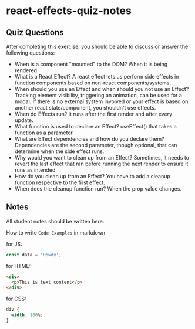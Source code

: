 # react-effects-quiz-notes

## Quiz Questions

After completing this exercise, you should be able to discuss or answer the following questions:

- When is a component "mounted" to the DOM?
  When it is being rendered.
- What is a React Effect?
  A react effect lets us perform side effects in function components based on non-react
  components/systems.
- When should you use an Effect and when should you not use an Effect?
  Tracking element visibility, triggering an animation, can be used for a modal.
  If there is no external system involved or your effect is based on another react state/component,
  you shouldn't use effects.
- When do Effects run?
  It runs after the first render and after every update.
- What function is used to declare an Effect?
  useEffect() that takes a function as a parameter.
- What are Effect dependencies and how do you declare them?
  Dependencies are the second parameter, though optional, that can determine when the
  side effect runs.
- Why would you want to clean up from an Effect?
  Sometimes, it needs to revert the last effect that ran before running the next render
  to ensure it runs as intended.
- How do you clean up from an Effect?
  You have to add a cleanup function respective to the first effect.
- When does the cleanup function run?
  When the prop value changes.

## Notes

All student notes should be written here.

How to write `Code Examples` in markdown

for JS:

```javascript
const data = 'Howdy';
```

for HTML:

```html
<div>
  <p>This is text content</p>
</div>
```

for CSS:

```css
div {
  width: 100%;
}
```
